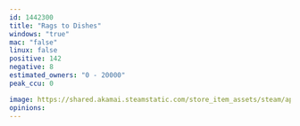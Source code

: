 ```yaml
---
id: 1442300
title: "Rags to Dishes"
windows: "true"
mac: "false"
linux: false
positive: 142
negative: 8
estimated_owners: "0 - 20000"
peak_ccu: 0

image: https://shared.akamai.steamstatic.com/store_item_assets/steam/apps/1442300/header.jpg?t=1692195822
opinions:
---
```

